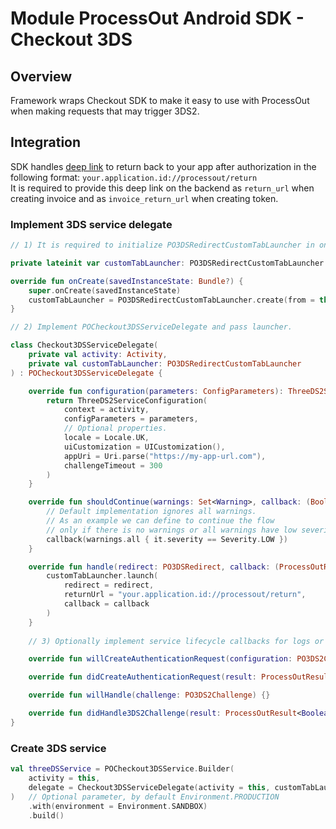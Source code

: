 # Module ProcessOut Android SDK - Checkout 3DS

## Overview

Framework wraps Checkout SDK to make it easy to use with ProcessOut when making requests that may trigger 3DS2.

## Integration

SDK handles [deep link](https://developer.android.com/training/app-links#deep-links) to return back to your app after authorization
in the following format: `your.application.id://processout/return`\
It is required to provide this deep link on the backend as `return_url` when creating invoice and as `invoice_return_url` when creating token.

### Implement 3DS service delegate

```kotlin
// 1) It is required to initialize PO3DSRedirectCustomTabLauncher in onCreate() method of Activity or Fragment.

private lateinit var customTabLauncher: PO3DSRedirectCustomTabLauncher

override fun onCreate(savedInstanceState: Bundle?) {
    super.onCreate(savedInstanceState)
    customTabLauncher = PO3DSRedirectCustomTabLauncher.create(from = this)
}

// 2) Implement POCheckout3DSServiceDelegate and pass launcher.

class Checkout3DSServiceDelegate(
    private val activity: Activity,
    private val customTabLauncher: PO3DSRedirectCustomTabLauncher
) : POCheckout3DSServiceDelegate {

    override fun configuration(parameters: ConfigParameters): ThreeDS2ServiceConfiguration {
        return ThreeDS2ServiceConfiguration(
            context = activity,
            configParameters = parameters,
            // Optional properties.
            locale = Locale.UK,
            uiCustomization = UICustomization(),
            appUri = Uri.parse("https://my-app-url.com"),
            challengeTimeout = 300
        )
    }

    override fun shouldContinue(warnings: Set<Warning>, callback: (Boolean) -> Unit) {
        // Default implementation ignores all warnings.
        // As an example we can define to continue the flow
        // only if there is no warnings or all warnings have low severity.
        callback(warnings.all { it.severity == Severity.LOW })
    }

    override fun handle(redirect: PO3DSRedirect, callback: (ProcessOutResult<String>) -> Unit) {
        customTabLauncher.launch(
            redirect = redirect,
            returnUrl = "your.application.id://processout/return",
            callback = callback
        )
    }
    
    // 3) Optionally implement service lifecycle callbacks for logs or custom logic.

    override fun willCreateAuthenticationRequest(configuration: PO3DS2Configuration) {}

    override fun didCreateAuthenticationRequest(result: ProcessOutResult<PO3DS2AuthenticationRequest>) {}

    override fun willHandle(challenge: PO3DS2Challenge) {}

    override fun didHandle3DS2Challenge(result: ProcessOutResult<Boolean>) {}
}
```

### Create 3DS service

```kotlin
val threeDSService = POCheckout3DSService.Builder(
    activity = this,
    delegate = Checkout3DSServiceDelegate(activity = this, customTabLauncher)
)   // Optional parameter, by default Environment.PRODUCTION
    .with(environment = Environment.SANDBOX)
    .build()
```
